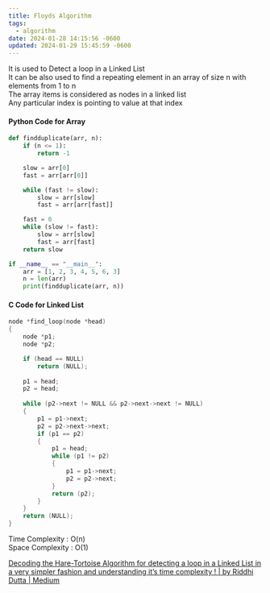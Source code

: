 ```yaml
---
title: Floyds Algorithm
tags:
  - algorithm
date: 2024-01-28 14:15:56 -0600
updated: 2024-01-29 15:45:59 -0600
---
```


It is used to Detect a loop in a Linked List  
It can be also used to find a repeating element in an array of size n with elements from 1 to n  
The array items is considered as nodes in a linked list  
Any particular index is pointing to value at that index

#### Python Code for Array

````python
def findduplicate(arr, n): 
	if (n <= 1): 
		return -1

	slow = arr[0] 
	fast = arr[arr[0]] 

	while (fast != slow): 
		slow = arr[slow] 
		fast = arr[arr[fast]] 

	fast = 0
	while (slow != fast): 
		slow = arr[slow] 
		fast = arr[fast] 
	return slow 

if __name__ == "__main__": 
	arr = [1, 2, 3, 4, 5, 6, 3] 
	n = len(arr)
	print(findduplicate(arr, n)) 
````

#### C Code for Linked List

````c
node *find_loop(node *head)
{
	node *p1;
	node *p2;

	if (head == NULL)
		return (NULL);
		
	p1 = head;
	p2 = head;
	
	while (p2->next != NULL && p2->next->next != NULL)
	{
		p1 = p1->next;
		p2 = p2->next->next;
		if (p1 == p2)
		{
			p1 = head;
			while (p1 != p2)
			{
				p1 = p1->next;
				p2 = p2->next;
			}
			return (p2);
		}
	}
	return (NULL);
}
````

Time Complexity : O(n)  
Space Complexity : O(1)

[Decoding the Hare-Tortoise Algorithm for detecting a loop in a Linked List in a very simpler fashion and understanding it’s time complexity ! | by Riddhi Dutta | Medium](https://rite2riddhi.medium.com/decoding-thehare-tortoise-algorithm-for-detecting-loop-in-a-linked-list-in-a-very-simpler-fashion-db491efa22b4)
